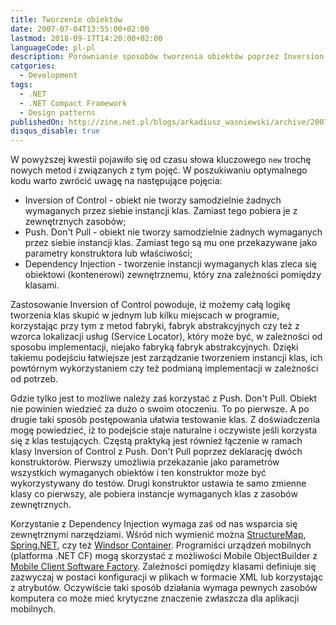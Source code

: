 ```yaml
---
title: Tworzenie obiektów
date: 2007-07-04T13:55:00+02:00
lastmod: 2018-09-17T14:20:00+02:00
languageCode: pl-pl
description: Porównianie sposobów tworzenia obiektów poprzez Inversion of Control, Push. Don't Pull oraz Dependency Injection
catgories:
  - Development
tags:
  - .NET
  - .NET Compact Framework
  - Design patterns
publishedOn: http://zine.net.pl/blogs/arkadiusz_wasniewski/archive/2007/07/04/tworzenie-obiekt-w.aspx
disqus_disable: true
---
```


W powyższej kwestii pojawiło się od czasu słowa kluczowego `new` trochę nowych metod i związanych z tym pojęć. W poszukiwaniu optymalnego kodu warto zwrócić uwagę na następujące pojęcia:

* Inversion of Control - obiekt nie tworzy samodzielnie żadnych wymaganych przez siebie instancji klas. Zamiast tego pobiera je z zewnętrznych zasobów;
* Push. Don't Pull - obiekt nie tworzy samodzielnie żadnych wymaganych przez siebie instancji klas. Zamiast tego są mu one przekazywane jako parametry konstruktora lub właściwości;
* Dependency Injection - tworzenie instancji wymaganych klas zleca się obiektowi (kontenerowi) zewnętrznemu, który zna zależności pomiędzy klasami.

Zastosowanie Inversion of Control powoduje, iż możemy całą logikę tworzenia klas skupić w jednym lub kilku miejscach w programie, korzystając przy tym z metod fabryki, fabryk abstrakcyjnych czy też z wzorca lokalizacji usług (Service Locator), który może być, w zależności od sposobu implementacji, niejako fabryką fabryk abstrakcyjnych. Dzięki takiemu podejściu łatwiejsze jest zarządzanie tworzeniem instancji klas, ich powtórnym wykorzystaniem czy też podmianą implementacji w zależności od potrzeb.

Gdzie tylko jest to możliwe należy zaś korzystać z Push. Don't Pull. Obiekt nie powinien wiedzieć za dużo o swoim otoczeniu. To po pierwsze. A po drugie taki sposób postępowania ułatwia testowanie klas. Z doświadczenia mogę powiedzieć, iż to podejście staje naturalne i oczywiste jeśli korzysta się z klas testujących. Częstą praktyką jest również łączenie w ramach klasy Inversion of Control z Push. Don't Pull poprzez deklarację dwóch konstruktorów. Pierwszy umożliwia przekazanie jako parametrów wszystkich wymaganych obiektów i ten konstruktor może być wykorzystywany do testów. Drugi konstruktor ustawia te samo zmienne klasy co pierwszy, ale pobiera instancje wymaganych klas z zasobów zewnętrznych.

Korzystanie z Dependency Injection wymaga zaś od nas wsparcia się zewnętrznymi narzędziami. Wśród nich wymienić można [StructureMap](https://jeremydmiller.com/category/structuremap/), [Spring.NET](http://www.springframework.net), czy też [Windsor Container](http://www.castleproject.org). Programiści urządzeń mobilnych (platforma .NET CF) mogą skorzystać z możliwości Mobile ObjectBuilder z [Mobile Client Software Factory](http://www.codeplex.com/smartclient). Zależności pomiędzy klasami definiuje się zazwyczaj w postaci konfiguracji w plikach w formacie XML lub korzystając z atrybutów. Oczywiście taki sposób działania wymaga pewnych zasobów komputera co może mieć krytyczne znaczenie zwłaszcza dla aplikacji mobilnych.